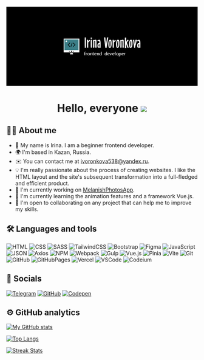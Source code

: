 ![Header](https://github.com/Afkeomre/Afkeomre/blob/main/assets/logo-black.png)

<h1 align="center"> Hello, everyone <img src="https://user-images.githubusercontent.com/18350557/176309783-0785949b-9127-417c-8b55-ab5a4333674e.gif"></h1>

## 👩‍💼 About me
* 🔭 My name is Irina. I am a beginner frontend developer.
* 🌍  I'm based in Kazan, Russia.
* ✉️  You can contact me at [ivoronkova538@yandex.ru](mailto:ivoronkova538@yandex.ru).
* 💡 I'm really passionate about the process of creating websites. I like the HTML layout and the site's subsequent transformation into a full-fledged and efficient product.
* 🚀  I'm currently working on [MelanishPhotosApp](http://melanish-liart.vercel.app).
* 🧠  I'm currently learning the animation features and a framework Vue.js.
* 🤝  I'm open to collaborating on any project that can help me to improve my skills.

## 🛠 Languages and tools
![HTML](https://img.shields.io/badge/HTML-44505c?style=for-the-badge&logo=HTML5&logoColor=A52A2A)
![CSS](https://img.shields.io/badge/CSS-44505c?style=for-the-badge&logo=CSS3&logoColor=00008B)
![SASS](https://img.shields.io/badge/SASS-44505c?style=for-the-badge&logo=SASS)
![TailwindCSS](https://img.shields.io/badge/TailwindCSS-44505c?style=for-the-badge&logo=TailwindCSS)
![Bootstrap](https://img.shields.io/badge/Bootstrap-44505c?style=for-the-badge&logo=Bootstrap)
![Figma](https://img.shields.io/badge/Figma-44505c?style=for-the-badge&logo=Figma)
![JavaScript](https://img.shields.io/badge/JavaScript-44505c?style=for-the-badge&logo=JavaScript)
![JSON](https://img.shields.io/badge/JSON-44505c?style=for-the-badge&logo=JSON)
![Axios](https://img.shields.io/badge/Axios-44505c?style=for-the-badge&logo=Axios)
![NPM](https://img.shields.io/badge/NPM-44505c?style=for-the-badge&logo=NPM&logoColor=A52A2A)
![Webpack](https://img.shields.io/badge/Webpack-44505c?style=for-the-badge&logo=Webpack)
![Gulp](https://img.shields.io/badge/Gulp-44505c?style=for-the-badge&logo=Gulp)
![Vue.js](https://img.shields.io/badge/Vue.js-44505c?style=for-the-badge&logo=Vue.js)
![Pinia](https://img.shields.io/badge/Pinia-44505c?style=for-the-badge&logo=Pinia)
![Vite](https://img.shields.io/badge/Vite-44505c?style=for-the-badge&logo=Vite)
![Git](https://img.shields.io/badge/Git-44505c?style=for-the-badge&logo=Git)
![GitHub](https://img.shields.io/badge/GitHub-44505c?style=for-the-badge&logo=GitHub)
![GitHubPages](https://img.shields.io/badge/GitHubPages-44505c?style=for-the-badge&logo=GitHubPages)
![Vercel](https://img.shields.io/badge/Vercel-44505c?style=for-the-badge&logo=Vercel)
![VSCode](https://img.shields.io/badge/VSCode-44505c?style=for-the-badge)
![Codeium](https://img.shields.io/badge/Codeium-44505c?style=for-the-badge&logo=Codeium)

## 💬 Socials
[![Telegram](https://img.shields.io/badge/Telegram-44505c?style=for-the-badge&logo=Telegram)](https://t.me/afkeomre)
[![GitHub](https://img.shields.io/badge/GitHub-44505c?style=for-the-badge&logo=GitHub)](https://github.com/Afkeomre)
[![Codepen](https://img.shields.io/badge/Codepen-44505c?style=for-the-badge&logo=Codepen)](https://codepen.io/Afkeomre)

## ⚙️ GitHub analytics
[![My GitHub stats](https://github-readme-stats.vercel.app/api?username=Afkeomre&show_icons=true&theme=tokyonight)](https://github.com/anuraghazra/github-readme-stats)

[![Top Langs](https://github-readme-stats.vercel.app/api/top-langs/?username=Afkeomre&layout=donut-vertical&theme=tokyonight)](https://github.com/anuraghazra/github-readme-stats)

[![Streak Stats](https://github-readme-streak-stats.herokuapp.com/?user=Afkeomre&stroke=ffffff&background=1a1b27&ring=6fa4fc&fire=6fa4fc&currStreakNum=ffffff&currStreakLabel=6fa4fc&sideNums=34aea1&sideLabels=34aea1&dates=ffffff&hide_border=false)](http://www.github.com/Afkeomre)

